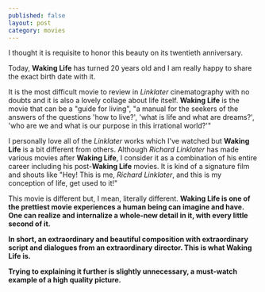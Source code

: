 ```yaml
---
published: false
layout: post
category: movies
---
```

I thought it is requisite to honor this beauty on its twentieth anniversary.

Today, **Waking Life** has turned 20 years old and I am really happy to share the exact birth date with it.

It is the most difficult movie to review in _Linklater_ cinematography with no doubts and it is also a lovely collage about life itself. **Waking Life** is the movie that can be a "guide for living", "a manual for the seekers of the answers of the questions 'how to live?', 'what is life and what are dreams?', 'who are we and what is our purpose in this irrational world?'"

I personally love all of the _Linklater_ works which I've watched but **Waking Life** is a bit different from others. Although _Richard Linklater_ has made various movies after **Waking Life**, I consider it as a combination of his entire career including his post-**Waking Life** movies. It is kind of a signature film and shouts like "Hey! This is me, _Richard Linklater_, and this is my conception of life, get used to it!"

This movie is different but, I mean, literally different. <b>Waking Life<b> is one of the prettiest movie experiences a human being can imagine and have. One can realize and internalize a whole-new detail in it, with every little second of it.

In short, an extraordinary and beautiful composition with extraordinary script and dialogues from an extraordinary director. 
This is what **Waking Life** is. 

Trying to explaining it further is slightly unnecessary, a must-watch example of a high quality picture.
